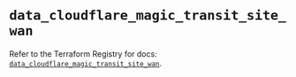 # `data_cloudflare_magic_transit_site_wan`

Refer to the Terraform Registry for docs: [`data_cloudflare_magic_transit_site_wan`](https://registry.terraform.io/providers/cloudflare/cloudflare/5.5.0/docs/data-sources/magic_transit_site_wan).
